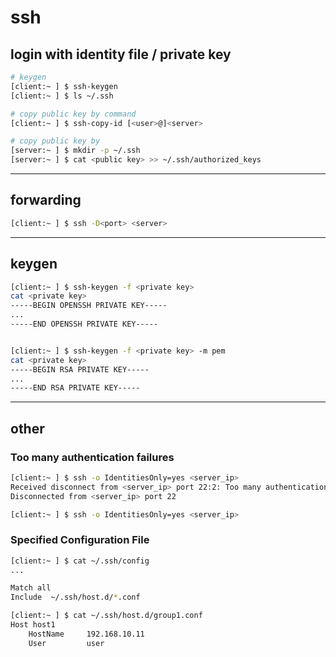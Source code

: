 # ssh

## login with identity file / private key

```bash
# keygen
[client:~ ] $ ssh-keygen
[client:~ ] $ ls ~/.ssh

# copy public key by command
[client:~ ] $ ssh-copy-id [<user>@]<server>

# copy public key by
[server:~ ] $ mkdir -p ~/.ssh
[server:~ ] $ cat <public key> >> ~/.ssh/authorized_keys
```

---

## forwarding

```bash
[client:~ ] $ ssh -D<port> <server>
```

---

## keygen

```bash
[client:~ ] $ ssh-keygen -f <private key>
cat <private key>
-----BEGIN OPENSSH PRIVATE KEY-----
...
-----END OPENSSH PRIVATE KEY-----


[client:~ ] $ ssh-keygen -f <private key> -m pem
cat <private key>
-----BEGIN RSA PRIVATE KEY-----
...
-----END RSA PRIVATE KEY-----
```

---

## other

### Too many authentication failures

```bash
[client:~ ] $ ssh -o IdentitiesOnly=yes <server_ip>
Received disconnect from <server_ip> port 22:2: Too many authentication failures
Disconnected from <server_ip> port 22

[client:~ ] $ ssh -o IdentitiesOnly=yes <server_ip>
```

### Specified Configuration File

```bash
[client:~ ] $ cat ~/.ssh/config
...

Match all
Include  ~/.ssh/host.d/*.conf

[client:~ ] $ cat ~/.ssh/host.d/group1.conf
Host host1
    HostName     192.168.10.11
    User         user
```
